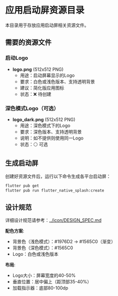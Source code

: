 # 应用启动屏资源目录

本目录用于存放应用启动屏相关资源文件。

## 需要的资源文件

### 启动Logo
- **logo.png** (512x512 PNG)
  - 用途：启动屏幕显示的Logo
  - 要求：白色或浅色版本、支持透明背景
  - 建议：简化版应用图标
  - 状态：❌ 待创建

### 深色模式Logo（可选）
- **logo_dark.png** (512x512 PNG)
  - 用途：深色模式下的Logo
  - 要求：深色版本、支持透明背景
  - 说明：如不提供则使用同一Logo
  - 状态：⚪ 可选

## 生成启动屏

创建好资源文件后，运行以下命令生成各平台启动屏：

```bash
flutter pub get
flutter pub run flutter_native_splash:create
```

## 设计规范

详细设计规范请参考：[../icon/DESIGN_SPEC.md](../icon/DESIGN_SPEC.md)

**配色方案**:
- 背景色（浅色模式）：#1976D2 → #1565C0（渐变）
- 背景色（深色模式）：#1565C0
- Logo：白色或浅色版本

**布局**:
- Logo大小：屏幕宽度的40-50%
- 垂直位置：居中偏上（距顶部35-40%）
- 加载指示器：底部80-100dp
